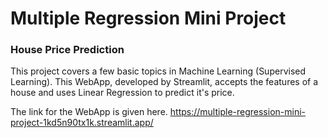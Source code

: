 # Multiple Regression Mini Project
### House Price Prediction
This project covers a few basic topics in Machine Learning (Supervised Learning).
This WebApp, developed by Streamlit, accepts the features of a house and uses Linear Regression to predict it's price.

The link for the WebApp is given here.
https://multiple-regression-mini-project-1kd5n90tx1k.streamlit.app/
